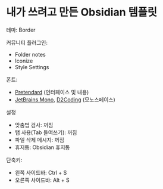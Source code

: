 # 내가 쓰려고 만든 Obsidian 템플릿

테마: Border

커뮤니티 플러그인:
- Folder notes
- Iconize
- Style Settings

폰트:
- [Pretendard](https://cactus.tistory.com/306) (인터페이스 및 내용)
- [JetBrains Mono](https://www.jetbrains.com/lp/mono/), [D2Coding](https://github.com/naver/d2codingfont) (모노스페이스)

설정
- 맞춤법 검사: 꺼짐
- 탭 사용(Tab 들여쓰기): 꺼짐
- 파일 삭제 메시지: 꺼짐
- 휴지통: Obsidian 휴지통

단축키:
- 왼쪽 사이드바: Ctrl + S
- 오른쪽 사이드바: Alt + S